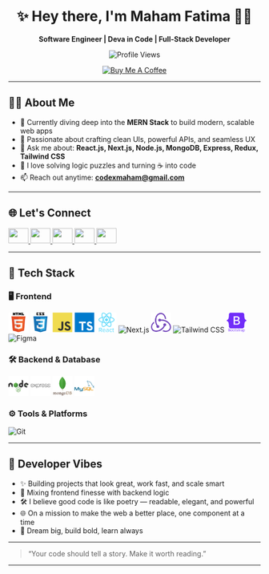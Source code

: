 <h1 align="center">✨ Hey there, I'm Maham Fatima 👩‍💻</h1>
<p align="center"><strong>Software Engineer | Deva in Code | Full-Stack Developer</strong></p>

<p align="center">
  <img src="https://komarev.com/ghpvc/?username=codexmaham&label=Profile%20Views&color=0e75b6&style=flat" alt="Profile Views" />
</p>

<p align="center">
  <a href="https://www.buymeacoffee.com/codexmaham" target="_blank">
    <img src="https://cdn.buymeacoffee.com/buttons/v2/default-yellow.png" height="45" width="180" alt="Buy Me A Coffee" />
  </a>
</p>

---

## 👩‍🚀 About Me

- 🌱 Currently diving deep into the **MERN Stack** to build modern, scalable web apps  
- 🧠 Passionate about crafting clean UIs, powerful APIs, and seamless UX  
- 💬 Ask me about: **React.js, Next.js, Node.js, MongoDB, Express, Redux, Tailwind CSS**  
- 🧩 I love solving logic puzzles and turning ☕ into code  
- 📫 Reach out anytime: **codexmaham@gmail.com**

---

## 🌐 Let's Connect

<p align="left">
  <a href="https://twitter.com/codexmaham" target="_blank">
    <img src="https://raw.githubusercontent.com/rahuldkjain/github-profile-readme-generator/master/src/images/icons/Social/twitter.svg" height="30" width="40" />
  </a>
  <a href="https://linkedin.com/in/syedamahamfatima" target="_blank">
    <img src="https://raw.githubusercontent.com/rahuldkjain/github-profile-readme-generator/master/src/images/icons/Social/linked-in-alt.svg" height="30" width="40" />
  </a>
  <a href="https://stackoverflow.com/users/mahamsyed" target="_blank">
    <img src="https://raw.githubusercontent.com/rahuldkjain/github-profile-readme-generator/master/src/images/icons/Social/stack-overflow.svg" height="30" width="40" />
  </a>
  <a href="https://instagram.com/codexmaham" target="_blank">
    <img src="https://raw.githubusercontent.com/rahuldkjain/github-profile-readme-generator/master/src/images/icons/Social/instagram.svg" height="30" width="40" />
  </a>
  <a href="https://medium.com/@codexmaham" target="_blank">
    <img src="https://raw.githubusercontent.com/rahuldkjain/github-profile-readme-generator/master/src/images/icons/Social/medium.svg" height="30" width="40" />
  </a>
</p>



---

## 🔧 Tech Stack

### 🖥️ Frontend
<p>
  <img src="https://raw.githubusercontent.com/devicons/devicon/master/icons/html5/html5-original-wordmark.svg" height="40" alt="HTML" />
  <img src="https://raw.githubusercontent.com/devicons/devicon/master/icons/css3/css3-original-wordmark.svg" height="40" alt="CSS" />
  <img src="https://raw.githubusercontent.com/devicons/devicon/master/icons/javascript/javascript-original.svg" height="40" alt="JavaScript" />
  <img src="https://raw.githubusercontent.com/devicons/devicon/master/icons/typescript/typescript-original.svg" height="40" alt="TypeScript" />
  <img src="https://raw.githubusercontent.com/devicons/devicon/master/icons/react/react-original-wordmark.svg" height="40" alt="React" />
  <img src="https://cdn.worldvectorlogo.com/logos/nextjs-2.svg" height="40" alt="Next.js" />
  <img src="https://raw.githubusercontent.com/devicons/devicon/master/icons/redux/redux-original.svg" height="40" alt="Redux" />
  <img src="https://www.vectorlogo.zone/logos/tailwindcss/tailwindcss-icon.svg" height="40" alt="Tailwind CSS" />
  <img src="https://raw.githubusercontent.com/devicons/devicon/master/icons/bootstrap/bootstrap-plain-wordmark.svg" height="40" alt="Bootstrap" />
  <img src="https://www.vectorlogo.zone/logos/figma/figma-icon.svg" height="40" alt="Figma" />
</p>

### 🛠️ Backend & Database
<p>
  <img src="https://raw.githubusercontent.com/devicons/devicon/master/icons/nodejs/nodejs-original-wordmark.svg" height="40" alt="Node.js" />
  <img src="https://raw.githubusercontent.com/devicons/devicon/master/icons/express/express-original-wordmark.svg" height="40" alt="Express.js" />
  <img src="https://raw.githubusercontent.com/devicons/devicon/master/icons/mongodb/mongodb-original-wordmark.svg" height="40" alt="MongoDB" />
  <img src="https://raw.githubusercontent.com/devicons/devicon/master/icons/mysql/mysql-original-wordmark.svg" height="40" alt="MySQL" />
</p>

### ⚙️ Tools & Platforms
<p>
  <img src="https://www.vectorlogo.zone/logos/git-scm/git-scm-icon.svg" height="40" alt="Git" />
</p>

---

## 💫 Developer Vibes

- ✨ Building projects that look great, work fast, and scale smart  
- 🎨 Mixing frontend finesse with backend logic  
- 🛠️ I believe good code is like poetry — readable, elegant, and powerful  
- 🌐 On a mission to make the web a better place, one component at a time  
- 🚀 Dream big, build bold, learn always  

---

> “Your code should tell a story. Make it worth reading.”

---
